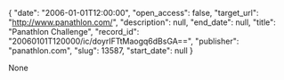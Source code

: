 {
  "date": "2006-01-01T12:00:00", 
  "open_access": false, 
  "target_url": "http://www.panathlon.com/", 
  "description": null, 
  "end_date": null, 
  "title": "Panathlon Challenge", 
  "record_id": "20060101T120000/ic/doyrIFTtMaogq6dBsGA==", 
  "publisher": "panathlon.com", 
  "slug": 13587, 
  "start_date": null
}

None